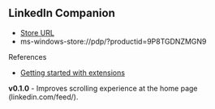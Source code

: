 ## LinkedIn Companion

* [Store URL](https://www.microsoft.com/store/apps/9P8TGDNZMGN9)
* ms-windows-store://pdp/?productid=9P8TGDNZMGN9

References

* [Getting started with extensions](https://docs.microsoft.com/en-us/microsoft-edge/extensions/getting-started)

**v0.1.0** - Improves scrolling experience at the home page (linkedin.com/feed/).
